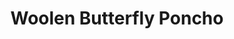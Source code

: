 ---
title: "Woolen Butterfly Poncho"
categories: ["Women","Women/Ponchos"]
images: ["./IMG_7722.JPG","./IMG_7726.JPG","./IMG_7727.JPG","./IMG_7728.JPG"]
---